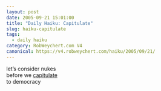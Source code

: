 ```yaml
---
layout: post
date: 2005-09-21 15:01:00
title: "Daily Haiku: Capitulate"
slug: haiku-capitulate
tags:
  - daily haiku
category: RobWeychert.com V4
canonical: https://v4.robweychert.com/haiku/2005/09/21/
---
```


let’s consider nukes  
before we [capitulate](http://dictionary.reference.com/wordoftheday/archive/2005/09/21.html)  
to democracy